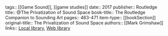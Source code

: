 tags:: [[Game Sound]], [[game studies]]
date:: 2017
publisher:: Routledge
title:: @The Privatization of Sound Space
book-title:: The Routledge Companion to Sounding Art
pages:: 463-471
item-type:: [[bookSection]]
original-title:: The Privatization of Sound Space
authors:: [[Mark Grimshaw]]
links:: [Local library](zotero://select/groups/2386895/items/ALZENKLK), [Web library](https://www.zotero.org/groups/2386895/items/ALZENKLK)
